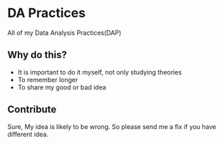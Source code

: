 # DA Practices  

All of my Data Analysis Practices(DAP)

## Why do this?

- It is important to do it myself, not only studying theories
- To remember longer
- To share my good or bad idea

## Contribute

Sure, My idea is likely to be wrong. So please send me a fix if you have different idea.